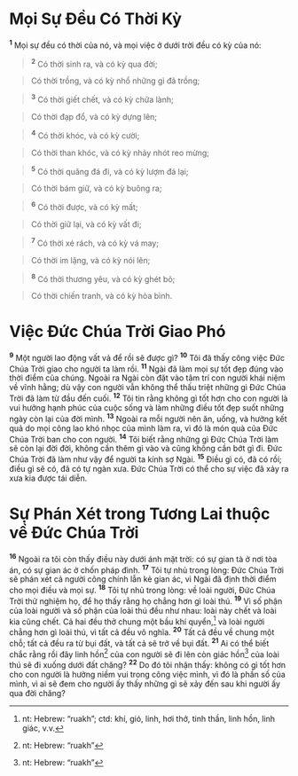 

# Mọi Sự Đều Có Thời Kỳ
<sup><b>1</b></sup> Mọi sự đều có thời của nó, và mọi việc ở dưới trời đều có kỳ của nó:


> <sup><b>2</b></sup> Có thời sinh ra, và có kỳ qua đời;
>


> Có thời trồng, và có kỳ nhổ những gì đã trồng;
>


> <sup><b>3</b></sup> Có thời giết chết, và có kỳ chữa lành;
>


> Có thời đạp đổ, và có kỳ dựng lên;
>


> <sup><b>4</b></sup> Có thời khóc, và có kỳ cười;
>


> Có thời than khóc, và có kỳ nhảy nhót reo mừng;
>


> <sup><b>5</b></sup> Có thời quăng đá đi, và có kỳ lượm đá lại;
>


> Có thời bám giữ, và có kỳ buông ra;
>


> <sup><b>6</b></sup> Có thời được, và có kỳ mất;
>


> Có thời giữ lại, và có kỳ vất đi;
>


> <sup><b>7</b></sup> Có thời xé rách, và có kỳ vá may;
>


> Có thời im lặng, và có kỳ nói lên;
>


> <sup><b>8</b></sup> Có thời thương yêu, và có kỳ ghét bỏ;
>


> Có thời chiến tranh, và có kỳ hòa bình.
>

# Việc Đức Chúa Trời Giao Phó
<sup><b>9</b></sup> Một người lao động vất vả để rồi sẽ được gì? <sup><b>10</b></sup> Tôi đã thấy công việc Đức Chúa Trời giao cho người ta làm rồi. <sup><b>11</b></sup> Ngài đã làm mọi sự tốt đẹp đúng vào thời điểm của chúng. Ngoài ra Ngài còn đặt vào tâm trí con người khái niệm về vĩnh hằng; dù vậy con người vẫn không thể thấu triệt những gì Đức Chúa Trời đã làm từ đầu đến cuối. <sup><b>12</b></sup> Tôi tin rằng không gì tốt hơn cho con người là vui hưởng hạnh phúc của cuộc sống và làm những điều tốt đẹp suốt những ngày còn lại của đời mình. <sup><b>13</b></sup> Ngoài ra mỗi người nên ăn, uống, và hưởng kết quả do mọi công lao khó nhọc của mình làm ra, vì đó là món quà của Đức Chúa Trời ban cho con người. <sup><b>14</b></sup> Tôi biết rằng những gì Đức Chúa Trời làm sẽ còn lại đời đời, không cần thêm gì vào và cũng không cần bớt gì đi. Đức Chúa Trời đã làm như vậy để người ta kính sợ Ngài. <sup><b>15</b></sup> Điều gì có, đã có rồi; điều gì sẽ có, đã có tự ngàn xưa. Đức Chúa Trời có thể cho sự việc đã xảy ra xưa kia được tái diễn.

# Sự Phán Xét trong Tương Lai thuộc về Đức Chúa Trời
<sup><b>16</b></sup> Ngoài ra tôi còn thấy điều này dưới ánh mặt trời: có sự gian tà ở nơi tòa án, có sự gian ác ở chốn pháp đình. <sup><b>17</b></sup> Tôi tự nhủ trong lòng: Đức Chúa Trời sẽ phán xét cả người công chính lẫn kẻ gian ác, vì Ngài đã định thời điểm cho mọi điều và mọi sự. <sup><b>18</b></sup> Tôi tự nhủ trong lòng: về loài người, Đức Chúa Trời thử nghiệm họ, để họ thấy rằng họ chẳng hơn gì loài thú. <sup><b>19</b></sup> Vì số phận của loài người và số phận của loài thú đều như nhau: loài này chết và loài kia cũng chết. Cả hai đều thở chung một bầu khí quyển,[^1] và loài người chẳng hơn gì loài thú, vì tất cả đều vô nghĩa. <sup><b>20</b></sup> Tất cả đều về chung một chỗ; tất cả đều ra từ bụi đất, và tất cả sẽ trở về bụi đất. <sup><b>21</b></sup> Ai có thể biết chắc rằng rồi đây linh hồn[^2] của con người sẽ đi lên còn giác hồn[^3] của loài thú sẽ đi xuống dưới đất chăng? <sup><b>22</b></sup> Do đó tôi nhận thấy: không có gì tốt hơn cho con người là hưởng niềm vui trong công việc mình, vì đó là phần số của mình, vì ai sẽ đem cho người ấy thấy những gì sẽ xảy đến sau khi người ấy qua đời chăng?

[^1]: nt: Hebrew: “ruakh”; ctd: khí, gió, linh, hơi thở, tinh thần, linh hồn, linh giác, v.v.
[^2]: nt: Hebrew: “ruakh”
[^3]: nt: Hebrew: “ruakh”
